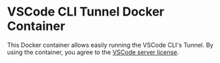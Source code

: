 # VSCode CLI Tunnel Docker Container

This Docker container allows easily running the VSCode CLI's Tunnel. By using the container, you agree to the [VSCode server license](https://aka.ms/vscode-server-license).
